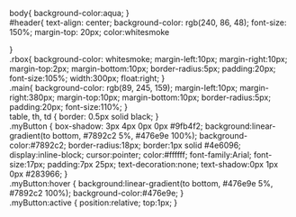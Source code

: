 body{
    background-color:aqua;
}<br>
#header{
    text-align: center;
    background-color: rgb(240, 86, 48);
    font-size: 150%;
    margin-top: 20px;
    color:whitesmoke

}<br>
.rbox{
    background-color: whitesmoke;
	margin-left:10px;
	margin-right:10px;
	margin-top:2px;
	margin-bottom:10px;
	border-radius:5px;
	padding:20px;
	font-size:105%;
	width:300px;
	float:right;
}<br>
.main{
    background-color: rgb(89, 245, 159);
	margin-left:10px;
	margin-right:380px;
	margin-top:10px;
	margin-bottom:10px;
	border-radius:5px;
	padding:20px;
	font-size:110%;
}
<br>
table, th, td {
    border: 0.5px solid black;
  }
<br>
  .myButton {
	box-shadow: 3px 4px 0px 0px #9fb4f2;
	background:linear-gradient(to bottom, #7892c2 5%, #476e9e 100%);
	background-color:#7892c2;
	border-radius:18px;
	border:1px solid #4e6096;
	display:inline-block;
	cursor:pointer;
	color:#ffffff;
	font-family:Arial;
	font-size:17px;
	padding:7px 25px;
	text-decoration:none;
	text-shadow:0px 1px 0px #283966;
}<br>
.myButton:hover {
	background:linear-gradient(to bottom, #476e9e 5%, #7892c2 100%);
	background-color:#476e9e;
}<br>
.myButton:active {
	position:relative;
	top:1px;
}<br>
